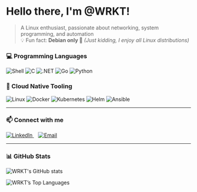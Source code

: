 <h1>Hello there, I'm @WRKT!</h1>

> A Linux enthusiast, passionate about networking, system programming, and automation  
> 💡 Fun fact: **Debian only 🐧** *(Just kidding, I enjoy all Linux distributions)*


<!-- Backend Languages -->
### 💻 Programming Languages
<p>
  <img src="https://img.shields.io/badge/Shell-%23121011.svg?style=for-the-badge&logo=gnu-bash&logoColor=white" alt="Shell" />
  <img src="https://img.shields.io/badge/C-%2300599C.svg?style=for-the-badge&logo=c&logoColor=white" alt="C" />
  <img src="https://img.shields.io/badge/.NET-512BD4?style=for-the-badge&logo=dotnet&logoColor=white" alt=".NET" />
  <img src="https://img.shields.io/badge/Go-00ADD8.svg?style=for-the-badge&logo=go&logoColor=white" alt="Go" />
  <img src="https://img.shields.io/badge/Python-3776AB.svg?style=for-the-badge&logo=python&logoColor=white" alt="Python" />
</p>

<!-- Tools -->
### 🧰 Cloud Native Tooling
<p>
  <img src="https://img.shields.io/badge/Linux-FCC624.svg?style=for-the-badge&logo=linux&logoColor=black" alt="Linux" />
  <img src="https://img.shields.io/badge/Docker-2496ED.svg?style=for-the-badge&logo=docker&logoColor=white" alt="Docker" />
  <img src="https://img.shields.io/badge/Kubernetes-326CE5.svg?style=for-the-badge&logo=kubernetes&logoColor=white" alt="Kubernetes" />
  <img src="https://img.shields.io/badge/Helm-0F1689.svg?style=for-the-badge&logo=helm&logoColor=white" alt="Helm" />
  <img src="https://img.shields.io/badge/Ansible-EE0000?style=for-the-badge&logo=ansible&logoColor=white" alt="Ansible" />
</p>

---
<!-- Contact -->
### 📫 Connect with me
<p>
  <a href="https://linkedin.com/in/winness-r" target="_blank">
    <img src="https://img.shields.io/badge/-LinkedIn-0077B5?style=flat&logo=linkedin&logoColor=white" alt="LinkedIn" />
  </a>
  &nbsp;&nbsp;
  <a href="mailto:winness.rakotozafy@outlook.fr">
    <img src="https://img.shields.io/badge/-Email-D14836?style=flat&logo=gmail&logoColor=white" alt="Email" />
  </a>
</p>

---

### 📊 GitHub Stats
![WRKT's GitHub stats](https://github-readme-stats.vercel.app/api?username=WRKT&show_icons=true&bg_color=00000000)

![WRKT’s Top Languages](https://github-readme-stats.vercel.app/api/top-langs/?username=WRKT&layout=compact&show_icons=true&bg_color=00000000)



